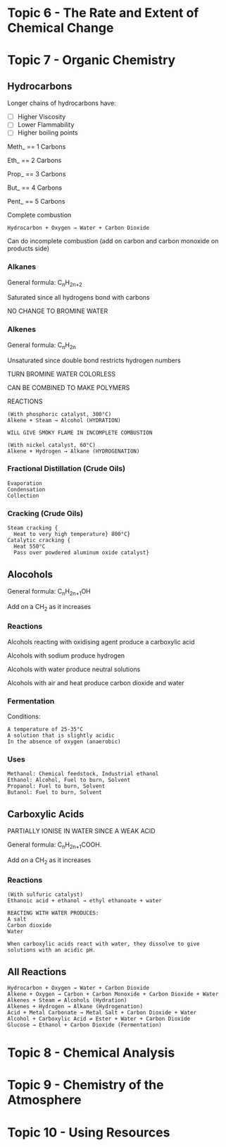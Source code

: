 # Topic 6 - The Rate and Extent of Chemical Change
# Topic 7 - Organic Chemistry

## Hydrocarbons

Longer chains of hydrocarbons have:
- [ ] Higher Viscosity
- [ ] Lower Flammability
- [ ] Higher boiling points

Meth_ == 1 Carbons

Eth_ == 2 Carbons

Prop_ == 3 Carbons

But_ == 4 Carbons

Pent_ == 5 Carbons

Complete combustion
```
Hydrocarbon + Oxygen → Water + Carbon Dioxide
```

Can do incomplete combustion (add on carbon and carbon monoxide on products side)

### Alkanes

General formula: C<sub>n</sub>H<sub>2n+2</sub>

Saturated since all hydrogens bond with carbons

NO CHANGE TO BROMINE WATER

### Alkenes

General formula: C<sub>n</sub>H<sub>2n</sub>

Unsaturated since double bond restricts hydrogen numbers

TURN BROMINE WATER COLORLESS

CAN BE COMBINED TO MAKE POLYMERS

REACTIONS
```
(With phosphoric catalyst, 300°C)
Alkene + Steam → Alcohol (HYDRATION)

WILL GIVE SMOKY FLAME IN INCOMPLETE COMBUSTION

(With nickel catalyst, 60°C)
Alkene + Hydrogen → Alkane (HYDROGENATION)
```

### Fractional Distillation (Crude Oils)
```
Evaporation
Condensation
Collection
```

### Cracking (Crude Oils)
```
Steam cracking {
  Heat to very high temperature} 800°C}
Catalytic cracking {
  Heat 550°C
  Pass over powdered aluminum oxide catalyst}
```

## Alocohols

General formula: C<sub>n</sub>H<sub>2n+1</sub>OH

Add on a CH<sub>2</sub> as it increases

### Reactions

Alcohols reacting with oxidising agent produce a carboxylic acid

Alcohols with sodium produce hydrogen

Alcohols with water produce neutral solutions

Alcohols with air and heat produce carbon dioxide and water

### Fermentation
Conditions:
```
A temperature of 25-35°C
A solution that is slightly acidic
In the absence of oxygen (anaerobic)
```

### Uses
```
Methanol: Chemical feedstock, Industrial ethanol
Ethanol: Alcohol, Fuel to burn, Solvent
Propanol: Fuel to burn, Solvent
Butanol: Fuel to burn, Solvent
```

## Carboxylic Acids

PARTIALLY IONISE IN WATER SINCE A WEAK ACID

General formula: C<sub>n</sub>H<sub>2n+1</sub>COOH.

Add on a CH<sub>2</sub> as it increases

### Reactions
```
(With sulfuric catalyst)
Ethanoic acid + ethanol → ethyl ethanoate + water

REACTING WITH WATER PRODUCES:
A salt
Carbon dioxide
Water

When carboxylic acids react with water, they dissolve to give solutions with an acidic pH.
```

## All Reactions
```
Hydrocarbon + Oxygen → Water + Carbon Dioxide
Alkene + Oxygen → Carbon + Carbon Monoxide + Carbon Dioxide + Water
Alkenes + Steam ⇌ Alcohols (Hydration)
Alkenes + Hydrogen → Alkane (Hydrogenation)
Acid + Metal Carbonate → Metal Salt + Carbon Dioxide + Water
Alcohol + Carboxylic Acid ⇌ Ester + Water + Carbon Dioxide
Glucose → Ethanol + Carbon Dioxide (Fermentation)
```

# Topic 8 - Chemical Analysis
# Topic 9 - Chemistry of the Atmosphere
# Topic 10 - Using Resources
